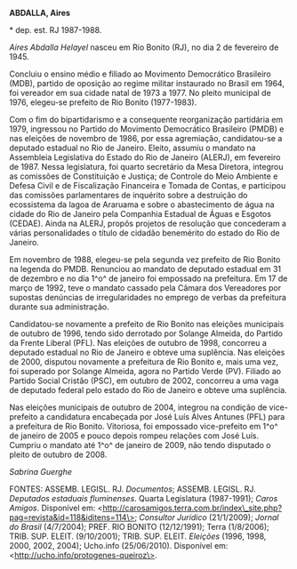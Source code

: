 **ABDALLA, Aires**

\* dep. est. RJ 1987-1988.

*Aires Abdalla Helayel* nasceu em Rio Bonito (RJ), no dia 2 de fevereiro
de 1945.

Concluiu o ensino médio e filiado ao Movimento Democrático Brasileiro
(MDB), partido de oposição ao regime militar instaurado no Brasil em
1964, foi vereador em sua cidade natal de 1973 a 1977. No pleito
municipal de 1976, elegeu-se prefeito de Rio Bonito (1977-1983).

Com o fim do bipartidarismo e a consequente reorganização partidária em
1979, ingressou no Partido do Movimento Democrático Brasileiro (PMDB) e
nas eleições de novembro de 1986, por essa agremiação, candidatou-se a
deputado estadual no Rio de Janeiro. Eleito, assumiu o mandato na
Assembleia Legislativa do Estado do Rio de Janeiro (ALERJ), em fevereiro
de 1987. Nessa legislatura, foi quarto secretário da Mesa Diretora,
integrou as comissões de Constituição e Justiça; de Controle do Meio
Ambiente e Defesa Civil e de Fiscalização Financeira e Tomada de Contas,
e participou das comissões parlamentares de inquérito sobre a destruição
do ecossistema da lagoa de Araruama e sobre o abastecimento de água na
cidade do Rio de Janeiro pela Companhia Estadual de Águas e Esgotos
(CEDAE). Ainda na ALERJ, propôs projetos de resolução que concederam a
várias personalidades o título de cidadão benemérito do estado do Rio de
Janeiro.

Em novembro de 1988, elegeu-se pela segunda vez prefeito de Rio Bonito
na legenda do PMDB. Renunciou ao mandato de deputado estadual em 31 de
dezembro e no dia 1^o^ de janeiro foi empossado na prefeitura. Em 17 de
março de 1992, teve o mandato cassado pela Câmara dos Vereadores por
supostas denúncias de irregularidades no emprego de verbas da prefeitura
durante sua administração.

Candidatou-se novamente a prefeito de Rio Bonito nas eleições municipais
de outubro de 1996, tendo sido derrotado por Solange Almeida, do Partido
da Frente Liberal (PFL). Nas eleições de outubro de 1998, concorreu a
deputado estadual no Rio de Janeiro e obteve uma suplência. Nas eleições
de 2000, disputou novamente a prefeitura de Rio Bonito e, mais uma vez,
foi superado por Solange Almeida, agora no Partido Verde (PV). Filiado
ao Partido Social Cristão (PSC), em outubro de 2002, concorreu a uma
vaga de deputado federal pelo estado do Rio de Janeiro e obteve uma
suplência.

Nas eleições municipais de outubro de 2004, integrou na condição de
vice-prefeito a candidatura encabeçada por José Luís Alves Antunes (PFL)
para a prefeitura de Rio Bonito. Vitoriosa, foi empossado vice-prefeito
em 1^o^ de janeiro de 2005 e pouco depois rompeu relações com José Luís.
Cumpriu o mandato até 1^o^ de janeiro de 2009, não tendo disputado o
pleito de outubro de 2008.

*Sabrina Guerghe*

FONTES: ASSEMB. LEGISL. RJ. *Documentos*; ASSEMB. LEGISL. RJ. *Deputados
estaduais fluminenses*. Quarta Legislatura (1987-1991); *Caros Amigos*.
Disponível em:
\<http://carosamigos.terra.com.br/index\_site.php?pag=revista&id=118&iditens=114\>;
*Consultor Jurídico* (21/1/2009); *Jornal do Brasil* (4/7/2004); PREF.
RIO BONITO (12/12/1991); Terra (1/8/2006); TRIB. SUP. ELEIT.
(9/10/2001); TRIB. SUP. ELEIT. *Eleições* (1996, 1998, 2000, 2002,
2004); Ucho.info (25/06/2010). Disponível em:
\<http://ucho.info/protogenes-queiroz\>.
